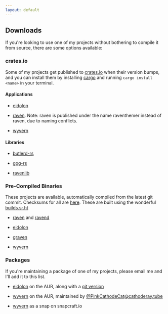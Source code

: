 ```yaml
---
layout: default
---
```


## Downloads

If you're looking to use one of my projects without bothering to compile it from source, there are some options available:

### crates.io

Some of my projects get published to [crates.io](https://crates.io) when their version bumps, and you can install them by installing [cargo](https://www.rust-lang.org/tools/install) and running `cargo install <name>` in your terminal.

#### Applications

- [eidolon](https://crates.io/crates/eidolon)

- [raven](https://crates.io/crates/raventhemer). Note: raven is published under the name raventhemer instead of raven, due to naming conflicts.

- [wyvern](https://crates.io/crates/wyvern)

#### Libraries

- [butlerd-rs](https://crates.io/crates/butlerd)

- [gog-rs](https://crates.io/crates/gog)

- [ravenlib](https://crates.io/crates/ravenlib)

### Pre-Compiled Binaries

These projects are available, automatically compiled from the latest git commit. Checksums for all are [here](https://demenses.net/checksums). These are built using the wonderful [builds.sr.ht](https://builds.sr.ht)

- [raven](https://demenses.net/raven-nightly) and [ravend](https://demenses.net/ravend-nightly)

- [eidolon](https://demenses.net/eidolon-nightly)

- [graven](https://demenses.net/graven-nightly)

- [wyvern](https://demenses.net/wyvern-nightly)

### Packages

If you're maintaining a package of one of my projects, please email me and I'll add it to this list.

- [eidolon](https://aur.archlinux.org/packages/eidolon) on the AUR, along with a
  [git version](https://aur.archlinux.org/packages/eidolon-git/)

- [wyvern](https://aur.archlinux.org/packages/wyvern) on the AUR, maintained by
  [@PinkCathodeCat@cathoderay.tube](https://cathoderay.tube/users/PinkCathodeCat)

- [wyvern](https://snapcraft.io/wyvern) as a snap on snapcraft.io
